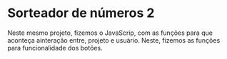 <h1>Sorteador de números 2</h1>

<p> Neste mesmo projeto, fizemos o JavaScrip, com as funções para que aconteça ainteração entre, projeto e usuário. Neste, fizemos as funções para funcionalidade dos botões. </p>
